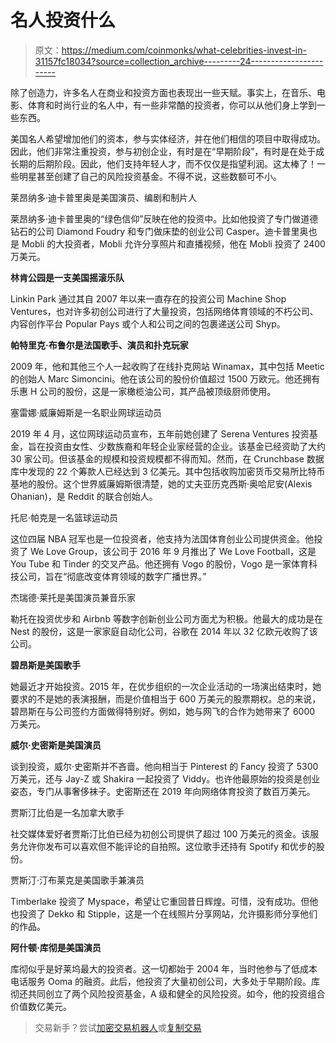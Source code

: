 # 名人投资什么

> 原文：<https://medium.com/coinmonks/what-celebrities-invest-in-31157fc18034?source=collection_archive---------24----------------------->

除了创造力，许多名人在商业和投资方面也表现出一些天赋。事实上，在音乐、电影、体育和时尚行业的名人中，有一些非常酷的投资者，你可以从他们身上学到一些东西。

美国名人希望增加他们的资本，参与实体经济，并在他们相信的项目中取得成功。因此，他们非常注重投资，参与初创企业，有时是在“早期阶段”，有时是在处于成长期的后期阶段。因此，他们支持年轻人才，而不仅仅是指望利润。这太棒了！一些明星甚至创建了自己的风险投资基金。不得不说，这些数额可不小。

莱昂纳多·迪卡普里奥是美国演员、编剧和制片人

莱昂纳多·迪卡普里奥的“绿色信仰”反映在他的投资中。比如他投资了专门做道德钻石的公司 Diamond Foudry 和专门做床垫的创业公司 Casper。迪卡普里奥也是 Mobli 的大投资者，Mobli 允许分享照片和直播视频，他在 Mobli 投资了 2400 万美元。

**林肯公园是一支美国摇滚乐队**

Linkin Park 通过其自 2007 年以来一直存在的投资公司 Machine Shop Ventures，也对许多初创公司进行了大量投资，包括网络体育领域的不朽公司、内容创作平台 Popular Pays 或个人和公司之间的包裹递送公司 Shyp。

**帕特里克·布鲁尔是法国歌手、演员和扑克玩家**

2009 年，他和其他三个人一起收购了在线扑克网站 Winamax，其中包括 Meetic 的创始人 Marc Simoncini。他在该公司的股份价值超过 1500 万欧元。他还拥有乐惠 H 公司的股份，这是一家橄榄油公司，其产品被顶级厨师使用。

塞雷娜·威廉姆斯是一名职业网球运动员

2019 年 4 月，这位网球运动员宣布，五年前她创建了 Serena Ventures 投资基金，旨在投资由女性、少数族裔和年轻企业家经营的企业。该基金已经资助了大约 30 家公司。但该基金的规模和投资规模都不得而知。然而，在 Crunchbase 数据库中发现的 22 个筹款人已经达到 3 亿美元。其中包括收购加密货币交易所比特币基地的股份。这个世界威廉姆斯很清楚，她的丈夫亚历克西斯·奥哈尼安(Alexis Ohanian)，是 Reddit 的联合创始人。

托尼·帕克是一名篮球运动员

这位四届 NBA 冠军也是一位投资者，他支持为法国体育创业公司提供资金。他投资了 We Love Group，该公司于 2016 年 9 月推出了 We Love Football，这是 You Tube 和 Tinder 的交叉产品。他还拥有 Vogo 的股份，Vogo 是一家体育科技公司，旨在“彻底改变体育领域的数字广播世界。”

杰瑞德·莱托是美国演员兼音乐家

勒托在投资优步和 Airbnb 等数字创新创业公司方面尤为积极。他最大的成功是在 Nest 的股份，这是一家家庭自动化公司，谷歌在 2014 年以 32 亿欧元收购了该公司。

**碧昂斯是美国歌手**

她最近才开始投资。2015 年，在优步组织的一次企业活动的一场演出结束时，她要求的不是她的表演报酬，而是价值相当于 600 万美元的股票期权。总的来说，碧昂斯在与公司签约方面做得特别好。例如，她与网飞的合作为她带来了 6000 万美元。

**威尔·史密斯是美国演员**

谈到投资，威尔·史密斯并不吝啬。他向相当于 Pinterest 的 Fancy 投资了 5300 万美元，还与 Jay-Z 或 Shakira 一起投资了 Viddy。也许他最原始的投资是创业姿态，专门从事奢侈袜子。史密斯还在 2019 年向网络体育投资了数百万美元。

贾斯汀比伯是一名加拿大歌手

社交媒体爱好者贾斯汀比伯已经为初创公司提供了超过 100 万美元的资金。该服务允许你发布可以喜欢但不能评论的自拍照。这位歌手还持有 Spotify 和优步的股份。

贾斯汀·汀布莱克是美国歌手兼演员

Timberlake 投资了 Myspace，希望让它重回昔日辉煌。可惜，没有成功。但他也投资了 Dekko 和 Stipple，这是一个在线照片分享网站，允许摄影师分享他们的作品。

**阿什顿·库彻是美国演员**

库彻似乎是好莱坞最大的投资者。这一切都始于 2004 年，当时他参与了低成本电话服务 Ooma 的融资。此后，他投资了大量初创公司，大多处于早期阶段。库彻还共同创立了两个风险投资基金，A 级和健全的风险投资。如今，他的投资组合价值数亿美元。

> 交易新手？尝试[加密交易机器人](/coinmonks/crypto-trading-bot-c2ffce8acb2a)或[复制交易](/coinmonks/top-10-crypto-copy-trading-platforms-for-beginners-d0c37c7d698c)